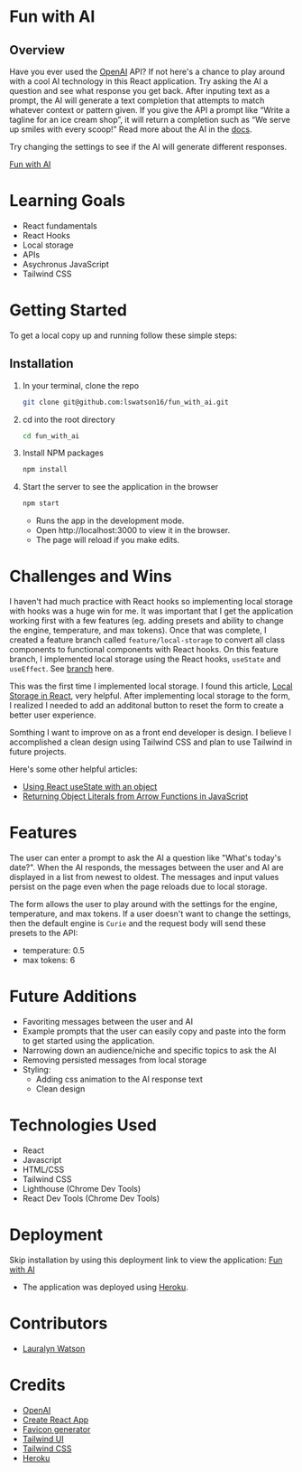 # Fun with AI

## Overview

Have you ever used the [OpenAI](https://beta.openai.com/overview) API? If not here's a chance to play around with a cool AI technology in this React application. Try asking the AI a question and see what response you get back. After inputing text as a prompt, the AI will generate a text completion that attempts to match whatever context or pattern given. If you give the API a prompt like “Write a tagline for an ice cream shop”, it will return a completion such as “We serve up smiles with every scoop!” Read more about the AI in the [docs](https://beta.openai.com/docs/guides/completion/introduction).

Try changing the settings to see if the AI will generate different responses.

[Fun with AI](https://shopify-fun-ai.herokuapp.com/)

# Learning Goals
- React fundamentals
- React Hooks
- Local storage
- APIs
- Asychronus JavaScript
- Tailwind CSS

# Getting Started
To get a local copy up and running follow these simple steps:

## Installation

1. In your terminal, clone the repo
   ```sh
   git clone git@github.com:lswatson16/fun_with_ai.git
   ```
2. cd into the root directory
    ```sh
   cd fun_with_ai
   ```
3. Install NPM packages
   ```sh
   npm install
   ```
4. Start the server to see the application in the browser
   ```sh
   npm start
   ``` 
   - Runs the app in the development mode.
   - Open http://localhost:3000 to view it in the browser.
   - The page will reload if you make edits.

# Challenges and Wins
I haven't had much practice with React hooks so implementing local storage with hooks was a huge win for me. It was important that I get the application working first with a few features (eg. adding presets and ability to change the engine, temperature, and max tokens). Once that was complete, I created a feature branch called `feature/local-storage` to convert all class components to functional components with React hooks. On this feature branch, I implemented local storage using the React hooks, `useState` and `useEffect`. See [branch](https://github.com/lswatson16/fun_with_ai/tree/feature/local-storage) here.

This was the first time I implemented local storage. I found this article, [Local Storage in React](https://www.robinwieruch.de/local-storage-react/), very helpful. After implementing local storage to the form, I realized I needed to add an additonal button to reset the form to create a better user experience.

Somthing I want to improve on as a front end developer is design. I believe I accomplished a clean design using Tailwind CSS and plan to use Tailwind in future projects.

Here's some other helpful articles:
- [Using React useState with an object](https://blog.logrocket.com/using-react-usestate-object/)
- [Returning Object Literals from Arrow Functions in JavaScript](https://mariusschulz.com/blog/returning-object-literals-from-arrow-functions-in-javascript)

# Features

The user can enter a prompt to ask the AI a question like "What's today's date?". When the AI responds, the messages between the user and AI are displayed in a list from newest to oldest. The messages and input values persist on the page even when the page reloads due to local storage.

The form allows the user to play around with the settings for the engine, temperature, and max tokens. 
If a user doesn't want to change the settings, then the default engine is `Curie` and the request body will send these presets to the API:
- temperature: 0.5
- max tokens: 6

# Future Additions
- Favoriting messages between the user and AI
- Example prompts that the user can easily copy and paste into the form to get started using the application.
- Narrowing down an audience/niche and specific topics to ask the AI
- Removing persisted messages from local storage
- Styling:
    - Adding css animation to the AI response text
    - Clean design

# Technologies Used
- React
- Javascript
- HTML/CSS
- Tailwind CSS
- Lighthouse (Chrome Dev Tools)
- React Dev Tools (Chrome Dev Tools)

# Deployment
Skip installation by using this deployment link to view the application: [Fun with AI](https://shopify-fun-ai.herokuapp.com/)
- The application was deployed using [Heroku](https://www.heroku.com/).

# Contributors
- [Lauralyn Watson](https://github.com/lswatson16)

# Credits
- [OpenAI](https://beta.openai.com/overview)
- [Create React App](https://create-react-app.dev/)
- [Favicon generator](https://favicon.io/favicon-generator/)
- [Tailwind UI](https://tailwindui.com/)
- [Tailwind CSS](https://tailwindcss.com/)
- [Heroku](https://www.heroku.com/)